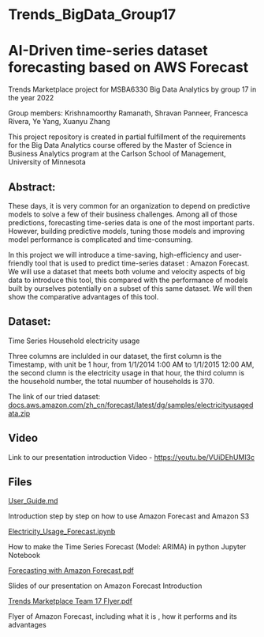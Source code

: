 # Trends_BigData_Group17
# AI-Driven time-series dataset forecasting based on AWS Forecast 
Trends Marketplace project for MSBA6330 Big Data Analytics by group 17 in the year 2022

Group members: Krishnamoorthy Ramanath, Shravan Panneer, Francesca Rivera, Ye Yang, Xuanyu Zhang

This project repository is created in partial fulfillment of the requirements for the Big Data Analytics course offered by the Master of Science in Business Analytics program at the Carlson School of Management, University of Minnesota

## Abstract: 
These days, it is very common for an organization to depend on predictive models to solve a few of their business challenges. Among all of those predictions, forecasting time-series data is one of the most important parts. However, building predictive models, tuning those models and improving model performance is complicated and time-consuming. 

In this project we will introduce a time-saving, high-efficiency and user-friendly tool that is used to predict time-series dataset : Amazon Forecast. We will use a dataset that meets both volume and velocity aspects of big data to introduce this tool, this compared with the performance of models built by ourselves potentially on a subset of this same dataset. We will then show the comparative advantages of this tool.

## Dataset:
Time Series Household electricity usage

Three columns are inclulded in our dataset, the first column is the Timestamp, with unit be 1 hour, from 1/1/2014 1:00 AM to 1/1/2015 12:00 AM, the second clumn is the electricity usage in that hour, the third column is the household number, the total nuumber of households is 370.

The link of our tried dataset: [docs.aws.amazon.com/zh_cn/forecast/latest/dg/samples/electricityusagedata.zip](https://docs.aws.amazon.con/zh_cn/forecast/latest/dg/samples/electricityusagedata.zip)

## Video
Link to our presentation introduction Video - https://youtu.be/VUiDEhUMl3c

## Files

[User_Guide.md](https://github.com/krml94/Trends_BigData_Group17/blob/main/User_Guide.md)

Introduction step by step on how to use Amazon Forecast and Amazon S3

[Electricity_Usage_Forecast.ipynb](https://github.com/krml94/Trends_BigData_Group17/blob/main/Electricity_Usage_Forecast.ipynb)

How to make the Time Series Forecast (Model: ARIMA) in python Jupyter Notebook

[Forecasting with Amazon Forecast.pdf](https://github.com/krml94/Trends_BigData_Group17/blob/main/Forecasting%20with%20Amazon%20Forecast.pdf)

Slides of our presentation on Amazon Forecast Introduction

[Trends Marketplace Team 17 Flyer.pdf](https://github.com/krml94/Trends_BigData_Group17/blob/main/Trends%20Marketplace%20Team%2017%20Flyer.pdf)

Flyer of Amazon Forecast, including what it is , how it performs and its advantages
